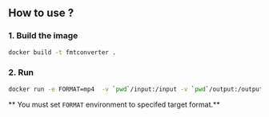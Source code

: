 ## How to use ?

### 1. Build the image

```sh
docker build -t fmtconverter .
```

### 2. Run

```sh
docker run -e FORMAT=mp4  -v `pwd`/input:/input -v `pwd`/output:/output --rm fmtconverter src
```

** You must set `FORMAT` environment to specifed target format.**
